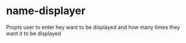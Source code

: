 # name-displayer
Propts user to enter hey want to be displayed and how many times they want it to be displayed
